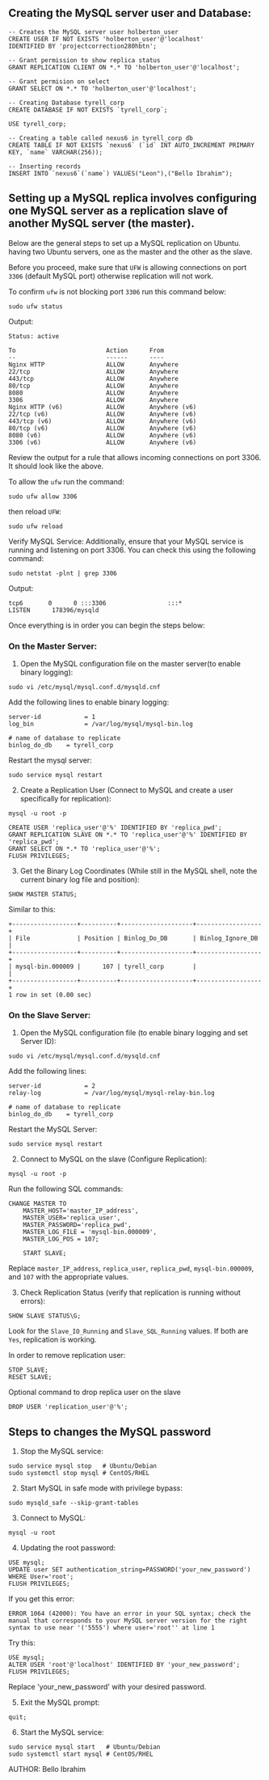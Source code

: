 ## Creating the MySQL server user and Database:
```
-- Creates the MySQL server user holberton_user
CREATE USER IF NOT EXISTS 'holberton_user'@'localhost'
IDENTIFIED BY 'projectcorrection280hbtn';

-- Grant permission to show replica status
GRANT REPLICATION CLIENT ON *.* TO 'holberton_user'@'localhost';

-- Grant permision on select
GRANT SELECT ON *.* TO 'holberton_user'@'localhost';

-- Creating Database tyrell_corp
CREATE DATABASE IF NOT EXISTS `tyrell_corp`;

USE tyrell_corp;

-- Creating a table called nexus6 in tyrell_corp db
CREATE TABLE IF NOT EXISTS `nexus6` (`id` INT AUTO_INCREMENT PRIMARY KEY, `name` VARCHAR(256));

-- Inserting records
INSERT INTO `nexus6`(`name`) VALUES("Leon"),("Bello Ibrahim");
```

## Setting up a MySQL replica involves configuring one MySQL server as a replication slave of another MySQL server (the master). 
Below are the general steps to set up a MySQL replication on Ubuntu. 
having two Ubuntu servers, one as the master and the other as the slave.

Before you proceed, make sure that `UFW` is allowing connections on port `3306` (default MySQL port) otherwise replication will not work.

To confirm `ufw` is not blocking port `3306` run this command below:
```
sudo ufw status
```
Output:
```
Status: active

To                         Action      From
--                         ------      ----
Nginx HTTP                 ALLOW       Anywhere
22/tcp                     ALLOW       Anywhere
443/tcp                    ALLOW       Anywhere
80/tcp                     ALLOW       Anywhere
8080                       ALLOW       Anywhere
3306                       ALLOW       Anywhere
Nginx HTTP (v6)            ALLOW       Anywhere (v6)
22/tcp (v6)                ALLOW       Anywhere (v6)
443/tcp (v6)               ALLOW       Anywhere (v6)
80/tcp (v6)                ALLOW       Anywhere (v6)
8080 (v6)                  ALLOW       Anywhere (v6)
3306 (v6)                  ALLOW       Anywhere (v6)
```
Review the output for a rule that allows incoming connections on port 3306. It should look like the above.

To allow the `ufw` run the command:
```
sudo ufw allow 3306
```
then reload `UFW`:
```
sudo ufw reload
```
Verify MySQL Service:
 Additionally, ensure that your MySQL service is running and listening on port 3306. You can check this using the following command:
```
sudo netstat -plnt | grep 3306
```
Output:
```
tcp6       0      0 :::3306                 :::*                    LISTEN      178396/mysqld
```

Once everything is in order you can begin the steps below:
###  On the Master Server:
1. Open the MySQL configuration file on the master server(to enable binary logging):
```
sudo vi /etc/mysql/mysql.conf.d/mysqld.cnf
```
Add the following lines to enable binary logging:
```
server-id            = 1
log_bin              = /var/log/mysql/mysql-bin.log

# name of database to replicate
binlog_do_db    = tyrell_corp
```
Restart the mysql server:
```
sudo service mysql restart
```
2. Create a Replication User (Connect to MySQL and create a user specifically for replication):
``` 
mysql -u root -p
```
```
CREATE USER 'replica_user'@'%' IDENTIFIED BY 'replica_pwd';
GRANT REPLICATION SLAVE ON *.* TO 'replica_user'@'%' IDENTIFIED BY 'replica_pwd';
GRANT SELECT ON *.* TO 'replica_user'@'%';
FLUSH PRIVILEGES;
```
3. Get the Binary Log Coordinates (While still in the MySQL shell, note the current binary log file and position):
```
SHOW MASTER STATUS;
```
Similar to this:
```
+------------------+----------+--------------------+------------------+
| File             | Position | Binlog_Do_DB       | Binlog_Ignore_DB |
+------------------+----------+--------------------+------------------+
| mysql-bin.000009 |      107 | tyrell_corp        |                  |
+------------------+----------+--------------------+------------------+
1 row in set (0.00 sec)
```

### On the Slave Server:
1. Open the MySQL configuration file (to enable binary logging and set Server ID):
```
sudo vi /etc/mysql/mysql.conf.d/mysqld.cnf
```
Add the following lines:
```
server-id            = 2
relay-log            = /var/log/mysql/mysql-relay-bin.log

# name of database to replicate
binlog_do_db    = tyrell_corp
```
Restart the MySQL Server:
```
sudo service mysql restart
```
2. Connect to MySQL on the slave (Configure Replication):
```
mysql -u root -p
```
Run the following SQL commands:
```
CHANGE MASTER TO
    MASTER_HOST='master_IP_address',
    MASTER_USER='replica_user',
    MASTER_PASSWORD='replica_pwd',
    MASTER_LOG_FILE = 'mysql-bin.000009',
    MASTER_LOG_POS = 107;

    START SLAVE;
```
Replace `master_IP_address`, `replica_user`, `replica_pwd`, `mysql-bin.000009`, and `107` with the appropriate values.

3. Check Replication Status (verify that replication is running without errors):
```
SHOW SLAVE STATUS\G;
```
Look for the `Slave_IO_Running` and `Slave_SQL_Running` values. If both are `Yes`, replication is working.


In order to remove replication user:
```
STOP SLAVE;
RESET SLAVE;
```
Optional command to drop replica user on the slave

```
DROP USER 'replication_user'@'%';
```

## Steps to changes the  MySQL password

1. Stop the MySQL service:
```
sudo service mysql stop   # Ubuntu/Debian
sudo systemctl stop mysql # CentOS/RHEL
```

2. Start MySQL in safe mode with privilege bypass:
```
sudo mysqld_safe --skip-grant-tables
```
3. Connect to MySQL:
```
mysql -u root
```
4. Updating the root password:
```
USE mysql;
UPDATE user SET authentication_string=PASSWORD('your_new_password') WHERE User='root';
FLUSH PRIVILEGES;
```
If you get this error:
```
ERROR 1064 (42000): You have an error in your SQL syntax; check the manual that corresponds to your MySQL server version for the right syntax to use near '('5555') where user='root'' at line 1
```
Try this:
```
USE mysql;
ALTER USER 'root'@'localhost' IDENTIFIED BY 'your_new_password';
FLUSH PRIVILEGES;
```
Replace 'your_new_password' with your desired password.

5. Exit the MySQL prompt:
```
quit;
```
6. Start the MySQL service:
```
sudo service mysql start   # Ubuntu/Debian
sudo systemctl start mysql # CentOS/RHEL
```


AUTHOR: Bello Ibrahim
